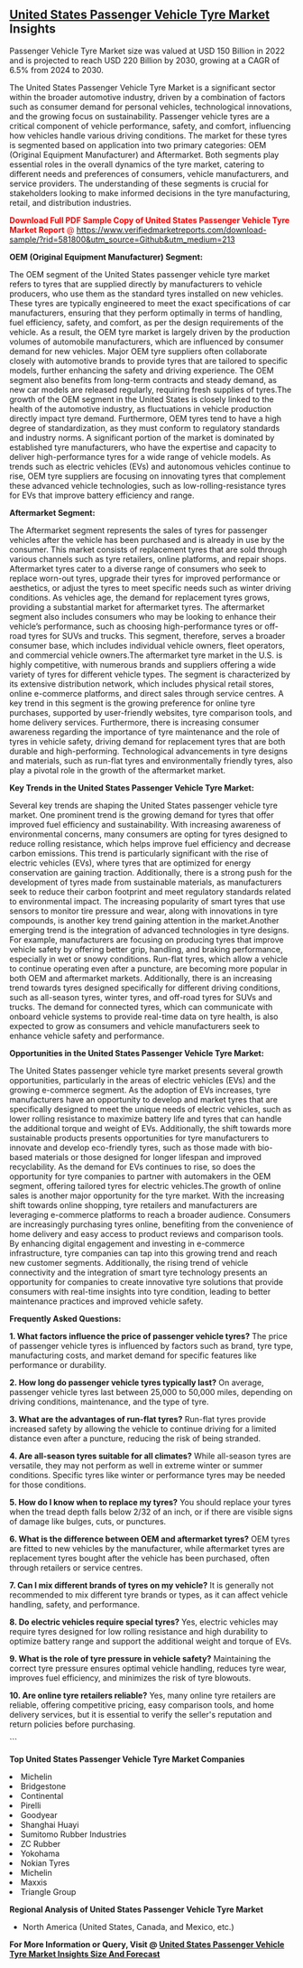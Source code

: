 <h2><a href="https://www.verifiedmarketreports.com/download-sample/?rid=581800&amp;utm_source=Github&amp;utm_medium=213" target="_blank">United States Passenger Vehicle Tyre Market</a> Insights</h2><p>Passenger Vehicle Tyre Market size was valued at USD 150 Billion in 2022 and is projected to reach USD 220 Billion by 2030, growing at a CAGR of 6.5% from 2024 to 2030.</p><p><p>The United States Passenger Vehicle Tyre Market is a significant sector within the broader automotive industry, driven by a combination of factors such as consumer demand for personal vehicles, technological innovations, and the growing focus on sustainability. Passenger vehicle tyres are a critical component of vehicle performance, safety, and comfort, influencing how vehicles handle various driving conditions. The market for these tyres is segmented based on application into two primary categories: OEM (Original Equipment Manufacturer) and Aftermarket. Both segments play essential roles in the overall dynamics of the tyre market, catering to different needs and preferences of consumers, vehicle manufacturers, and service providers. The understanding of these segments is crucial for stakeholders looking to make informed decisions in the tyre manufacturing, retail, and distribution industries. <p><span class=""><span style="color: #ff0000;"><strong>Download Full PDF Sample Copy of United States Passenger Vehicle Tyre Market Report</strong> @ </span><a href="https://www.verifiedmarketreports.com/download-sample/?rid=581800&amp;utm_source=Github&amp;utm_medium=213" target="_blank">https://www.verifiedmarketreports.com/download-sample/?rid=581800&amp;utm_source=Github&amp;utm_medium=213</a></span></p></p><p><strong>OEM (Original Equipment Manufacturer) Segment:</strong></p><p>The OEM segment of the United States passenger vehicle tyre market refers to tyres that are supplied directly by manufacturers to vehicle producers, who use them as the standard tyres installed on new vehicles. These tyres are typically engineered to meet the exact specifications of car manufacturers, ensuring that they perform optimally in terms of handling, fuel efficiency, safety, and comfort, as per the design requirements of the vehicle. As a result, the OEM tyre market is largely driven by the production volumes of automobile manufacturers, which are influenced by consumer demand for new vehicles. Major OEM tyre suppliers often collaborate closely with automotive brands to provide tyres that are tailored to specific models, further enhancing the safety and driving experience. The OEM segment also benefits from long-term contracts and steady demand, as new car models are released regularly, requiring fresh supplies of tyres.The growth of the OEM segment in the United States is closely linked to the health of the automotive industry, as fluctuations in vehicle production directly impact tyre demand. Furthermore, OEM tyres tend to have a high degree of standardization, as they must conform to regulatory standards and industry norms. A significant portion of the market is dominated by established tyre manufacturers, who have the expertise and capacity to deliver high-performance tyres for a wide range of vehicle models. As trends such as electric vehicles (EVs) and autonomous vehicles continue to rise, OEM tyre suppliers are focusing on innovating tyres that complement these advanced vehicle technologies, such as low-rolling-resistance tyres for EVs that improve battery efficiency and range.<p><strong>Aftermarket Segment:</strong></p><p>The Aftermarket segment represents the sales of tyres for passenger vehicles after the vehicle has been purchased and is already in use by the consumer. This market consists of replacement tyres that are sold through various channels such as tyre retailers, online platforms, and repair shops. Aftermarket tyres cater to a diverse range of consumers who seek to replace worn-out tyres, upgrade their tyres for improved performance or aesthetics, or adjust the tyres to meet specific needs such as winter driving conditions. As vehicles age, the demand for replacement tyres grows, providing a substantial market for aftermarket tyres. The aftermarket segment also includes consumers who may be looking to enhance their vehicle’s performance, such as choosing high-performance tyres or off-road tyres for SUVs and trucks. This segment, therefore, serves a broader consumer base, which includes individual vehicle owners, fleet operators, and commercial vehicle owners.The aftermarket tyre market in the U.S. is highly competitive, with numerous brands and suppliers offering a wide variety of tyres for different vehicle types. The segment is characterized by its extensive distribution network, which includes physical retail stores, online e-commerce platforms, and direct sales through service centres. A key trend in this segment is the growing preference for online tyre purchases, supported by user-friendly websites, tyre comparison tools, and home delivery services. Furthermore, there is increasing consumer awareness regarding the importance of tyre maintenance and the role of tyres in vehicle safety, driving demand for replacement tyres that are both durable and high-performing. Technological advancements in tyre designs and materials, such as run-flat tyres and environmentally friendly tyres, also play a pivotal role in the growth of the aftermarket market.<p><strong>Key Trends in the United States Passenger Vehicle Tyre Market:</strong></p><p>Several key trends are shaping the United States passenger vehicle tyre market. One prominent trend is the growing demand for tyres that offer improved fuel efficiency and sustainability. With increasing awareness of environmental concerns, many consumers are opting for tyres designed to reduce rolling resistance, which helps improve fuel efficiency and decrease carbon emissions. This trend is particularly significant with the rise of electric vehicles (EVs), where tyres that are optimized for energy conservation are gaining traction. Additionally, there is a strong push for the development of tyres made from sustainable materials, as manufacturers seek to reduce their carbon footprint and meet regulatory standards related to environmental impact. The increasing popularity of smart tyres that use sensors to monitor tire pressure and wear, along with innovations in tyre compounds, is another key trend gaining attention in the market.Another emerging trend is the integration of advanced technologies in tyre designs. For example, manufacturers are focusing on producing tyres that improve vehicle safety by offering better grip, handling, and braking performance, especially in wet or snowy conditions. Run-flat tyres, which allow a vehicle to continue operating even after a puncture, are becoming more popular in both OEM and aftermarket markets. Additionally, there is an increasing trend towards tyres designed specifically for different driving conditions, such as all-season tyres, winter tyres, and off-road tyres for SUVs and trucks. The demand for connected tyres, which can communicate with onboard vehicle systems to provide real-time data on tyre health, is also expected to grow as consumers and vehicle manufacturers seek to enhance vehicle safety and performance.<p><strong>Opportunities in the United States Passenger Vehicle Tyre Market:</strong></p><p>The United States passenger vehicle tyre market presents several growth opportunities, particularly in the areas of electric vehicles (EVs) and the growing e-commerce segment. As the adoption of EVs increases, tyre manufacturers have an opportunity to develop and market tyres that are specifically designed to meet the unique needs of electric vehicles, such as lower rolling resistance to maximize battery life and tyres that can handle the additional torque and weight of EVs. Additionally, the shift towards more sustainable products presents opportunities for tyre manufacturers to innovate and develop eco-friendly tyres, such as those made with bio-based materials or those designed for longer lifespan and improved recyclability. As the demand for EVs continues to rise, so does the opportunity for tyre companies to partner with automakers in the OEM segment, offering tailored tyres for electric vehicles.The growth of online sales is another major opportunity for the tyre market. With the increasing shift towards online shopping, tyre retailers and manufacturers are leveraging e-commerce platforms to reach a broader audience. Consumers are increasingly purchasing tyres online, benefiting from the convenience of home delivery and easy access to product reviews and comparison tools. By enhancing digital engagement and investing in e-commerce infrastructure, tyre companies can tap into this growing trend and reach new customer segments. Additionally, the rising trend of vehicle connectivity and the integration of smart tyre technology presents an opportunity for companies to create innovative tyre solutions that provide consumers with real-time insights into tyre condition, leading to better maintenance practices and improved vehicle safety.<p><strong>Frequently Asked Questions:</strong></p><p><strong>1. What factors influence the price of passenger vehicle tyres?</strong> The price of passenger vehicle tyres is influenced by factors such as brand, tyre type, manufacturing costs, and market demand for specific features like performance or durability.</p><p><strong>2. How long do passenger vehicle tyres typically last?</strong> On average, passenger vehicle tyres last between 25,000 to 50,000 miles, depending on driving conditions, maintenance, and the type of tyre.</p><p><strong>3. What are the advantages of run-flat tyres?</strong> Run-flat tyres provide increased safety by allowing the vehicle to continue driving for a limited distance even after a puncture, reducing the risk of being stranded.</p><p><strong>4. Are all-season tyres suitable for all climates?</strong> While all-season tyres are versatile, they may not perform as well in extreme winter or summer conditions. Specific tyres like winter or performance tyres may be needed for those conditions.</p><p><strong>5. How do I know when to replace my tyres?</strong> You should replace your tyres when the tread depth falls below 2/32 of an inch, or if there are visible signs of damage like bulges, cuts, or punctures.</p><p><strong>6. What is the difference between OEM and aftermarket tyres?</strong> OEM tyres are fitted to new vehicles by the manufacturer, while aftermarket tyres are replacement tyres bought after the vehicle has been purchased, often through retailers or service centres.</p><p><strong>7. Can I mix different brands of tyres on my vehicle?</strong> It is generally not recommended to mix different tyre brands or types, as it can affect vehicle handling, safety, and performance.</p><p><strong>8. Do electric vehicles require special tyres?</strong> Yes, electric vehicles may require tyres designed for low rolling resistance and high durability to optimize battery range and support the additional weight and torque of EVs.</p><p><strong>9. What is the role of tyre pressure in vehicle safety?</strong> Maintaining the correct tyre pressure ensures optimal vehicle handling, reduces tyre wear, improves fuel efficiency, and minimizes the risk of tyre blowouts.</p><p><strong>10. Are online tyre retailers reliable?</strong> Yes, many online tyre retailers are reliable, offering competitive pricing, easy comparison tools, and home delivery services, but it is essential to verify the seller's reputation and return policies before purchasing.</p>```</p><p><strong>Top United States Passenger Vehicle Tyre Market Companies</strong></p><div data-test-id=""><p><li>Michelin</li><li> Bridgestone</li><li> Continental</li><li> Pirelli</li><li> Goodyear</li><li> Shanghai Huayi</li><li> Sumitomo Rubber Industries</li><li> ZC Rubber</li><li> Yokohama</li><li> Nokian Tyres</li><li> Michelin</li><li> Maxxis</li><li> Triangle Group</li></p><div><strong>Regional Analysis of&nbsp;United States Passenger Vehicle Tyre Market</strong></div><ul><li dir="ltr"><p dir="ltr">North America&nbsp;(United States, Canada, and Mexico, etc.)</p></li></ul><p><strong>For More Information or Query, Visit @&nbsp;</strong><strong><a href="https://www.verifiedmarketreports.com/product/passenger-vehicle-tyre-market/?utm_source=Github&amp;utm_medium=213" target="_blank">United States Passenger Vehicle Tyre Market Insights Size And Forecast</a></strong></p></div>
